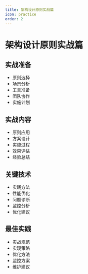 ```yaml
---
title: 架构设计原则实战篇
icon: practice
order: 2
---
```


# 架构设计原则实战篇

## 实战准备
- 原则选择
- 场景分析
- 工具准备
- 团队协作
- 实施计划

## 实战内容
- 原则应用
- 方案设计
- 实施过程
- 效果评估
- 经验总结

## 关键技术
- 实践方法
- 性能优化
- 问题诊断
- 监控分析
- 优化建议

## 最佳实践
- 实战规范
- 实现策略
- 优化方法
- 监控方案
- 维护建议
